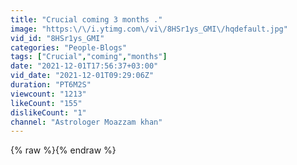 ```yaml
---
title: "Crucial coming 3 months ."
image: "https:\/\/i.ytimg.com\/vi\/8HSr1ys_GMI\/hqdefault.jpg"
vid_id: "8HSr1ys_GMI"
categories: "People-Blogs"
tags: ["Crucial","coming","months"]
date: "2021-12-01T17:56:37+03:00"
vid_date: "2021-12-01T09:29:06Z"
duration: "PT6M2S"
viewcount: "1213"
likeCount: "155"
dislikeCount: "1"
channel: "Astrologer Moazzam khan"
---
```

{% raw %}{% endraw %}
